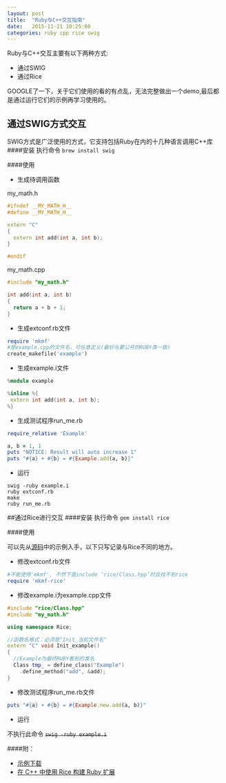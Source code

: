 ```yaml
---
layout: post
title:  "Ruby与C++交互指南"
date:   2015-11-21 10:25:00
categories: ruby cpp rice swig
---
```


Ruby与C++交互主要有以下两种方式: 

* 通过SWIG
* 通过Rice

GOOGLE了一下，关于它们使用的看的有点乱，无法完整做出一个demo,最后都是通过运行它们的示例再学习使用的。

## 通过SWIG方式交互
SWIG方式是广泛使用的方式，它支持包括Ruby在内的十几种语言调用C++库 
####安装
执行命令 `brew install swig`

####使用

* 生成待调用函数

my_math.h

```cpp
#ifndef __MY_MATH_H__
#define __MY_MATH_H__

extern "C"
{
  extern int add(int a, int b);
}

#endif
```

my_math.cpp

```cpp
#include "my_math.h"

int add(int a, int b)
{
  return a + b + 1;
}
```

* 生成extconf.rb文件

```ruby
require 'mkmf'
#是example.cpp的文件名，可任意定义(最好与要公开的RUBY类一致)
create_makefile('example')
```

* 生成example.i文件

```cpp
%module example

%inline %{
 extern int add(int a, int b);
%}

```

* 生成测试程序run_me.rb

```ruby
require_relative 'Example'

a, b = 1, 1
puts "NOTICE: Result will auto increase 1"
puts "#{a} + #{b} = #{Example.add(a, b)}"
```

* 运行

<pre><code>swig -ruby example.i
ruby extconf.rb
make
ruby run_me.rb
</code></pre>


##通过Rice进行交互
####安装
执行命令 `gem install rice`

####使用

可以先从[源码](https://github.com/jasonroelofs/rice)中的示例入手，以下只写记录与Rice不同的地方。

* 修改extconf.rb文件

```ruby
#不能使用'mkmf', 不然下面include ‘rice/Class.hpp’时会找不到rice
require 'mkmf-rice'
```

* 修改example.i为example.cpp文件

```cpp
#include "rice/Class.hpp"
#include "my_math.h"

using namespace Rice;

//函数名格式：必须是"Init_当前文件名"
extern "C" void Init_example()
{
  //Example为最终RUBY看到的类名
  Class tmp_ = define_class("Example")
    .define_method("add", &add);
}
```

* 修改测试程序run_me.rb文件

```ruby
puts "#{a} + #{b} = #{Example.new.add(a, b)}"
```

* 运行

不执行此命令 <del>`swig -ruby example.i`</del>

####附：
* [示例下载](/samples/RubyCppTest.tar.gz)
* [在 C++ 中使用 Rice 构建 Ruby 扩展](http://www.ibm.com/developerworks/cn/opensource/os-extendruby/index.html#list1)
